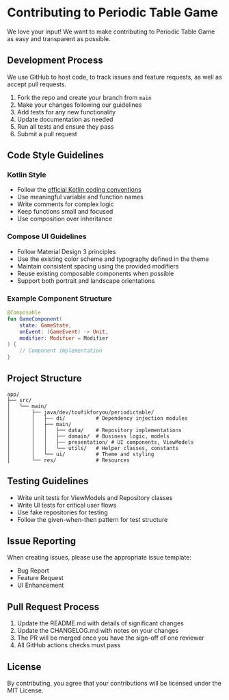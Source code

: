 # Contributing to Periodic Table Game

We love your input! We want to make contributing to Periodic Table Game as easy and transparent as possible.

## Development Process

We use GitHub to host code, to track issues and feature requests, as well as accept pull requests.

1. Fork the repo and create your branch from `main`
2. Make your changes following our guidelines
3. Add tests for any new functionality
4. Update documentation as needed
5. Run all tests and ensure they pass
6. Submit a pull request

## Code Style Guidelines

### Kotlin Style

- Follow the [official Kotlin coding conventions](https://kotlinlang.org/docs/coding-conventions.html)
- Use meaningful variable and function names
- Write comments for complex logic
- Keep functions small and focused
- Use composition over inheritance

### Compose UI Guidelines

- Follow Material Design 3 principles
- Use the existing color scheme and typography defined in the theme
- Maintain consistent spacing using the provided modifiers
- Reuse existing composable components when possible
- Support both portrait and landscape orientations

### Example Component Structure

```kotlin
@Composable
fun GameComponent(
    state: GameState,
    onEvent: (GameEvent) -> Unit,
    modifier: Modifier = Modifier
) {
    // Component implementation
}
```

## Project Structure

```
app/
├── src/
│   └── main/
│       ├── java/dev/toufikforyou/periodictable/
│       │   ├── di/          # Dependency injection modules
│       │   ├── main/
│       │   │   ├── data/    # Repository implementations
│       │   │   ├── domain/  # Business logic, models
│       │   │   ├── presentation/ # UI components, ViewModels
│       │   │   └── utils/   # Helper classes, constants
│       │   └── ui/          # Theme and styling
│       └── res/             # Resources
```

## Testing Guidelines

- Write unit tests for ViewModels and Repository classes
- Write UI tests for critical user flows
- Use fake repositories for testing
- Follow the given-when-then pattern for test structure

## Issue Reporting

When creating issues, please use the appropriate issue template:

- Bug Report
- Feature Request
- UI Enhancement

## Pull Request Process

1. Update the README.md with details of significant changes
2. Update the CHANGELOG.md with notes on your changes
3. The PR will be merged once you have the sign-off of one reviewer
4. All GitHub actions checks must pass

## License

By contributing, you agree that your contributions will be licensed under the MIT License.
